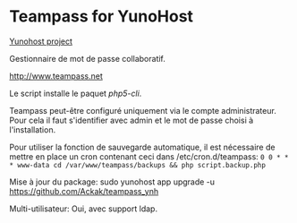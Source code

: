 Teampass for YunoHost
==================

[Yunohost project](https://yunohost.org/#/)

Gestionnaire de mot de passe collaboratif.

http://www.teampass.net

Le script installe le paquet *php5-cli*.

Teampass peut-être configuré uniquement via le compte administrateur. Pour cela il faut s'identifier avec admin et le mot de passe choisi à l'installation.

Pour utiliser la fonction de sauvegarde automatique, il est nécessaire de mettre en place un cron contenant ceci dans /etc/cron.d/teampass:
```0 0 * * * www-data cd /var/www/teampass/backups && php script.backup.php```

Mise à jour du package:
sudo yunohost app upgrade -u https://github.com/Ackak/teampass_ynh

Multi-utilisateur: Oui, avec support ldap.

